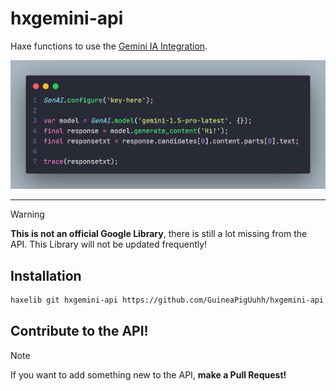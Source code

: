 # hxgemini-api

Haxe functions to use the [Gemini IA Integration](https://gemini.google.com/app).

![init](docs/imgs/code.png)

---

> [!WARNING]
> **This is not an official Google Library**, there is still a lot missing from the API. This Library will not be updated frequently!

## Installation
```bash
haxelib git hxgemini-api https://github.com/GuineaPigUuhh/hxgemini-api.git
```

## Contribute to the API!
> [!NOTE]
> If you want to add something new to the API, **make a Pull Request!**